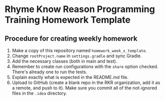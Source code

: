 # Rhyme Know Reason Programming Training Homework Template

## Procedure for creating weekly homework

1. Make a copy of this repository named `homework_week_x_template`.
2. Change `rootProject.name` in `settings.gradle` and sync Gradle.
2. Add the necessary classes (both in main and test).
3. Remember to create run configurations with the `share` option checked. There's already one to run the tests.
4. Explain exactly what is expected in the README.md file.
5. Upload to GitHub (create a blank repo in the RKR organization, add it as a remote, and push to it). Make sure you commit all of the not-ignored files in the `.idea` directory.